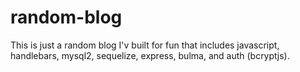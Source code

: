 # random-blog
This is just a random blog I'v built for fun that includes javascript, handlebars, mysql2, sequelize, express, bulma, and auth (bcryptjs).
